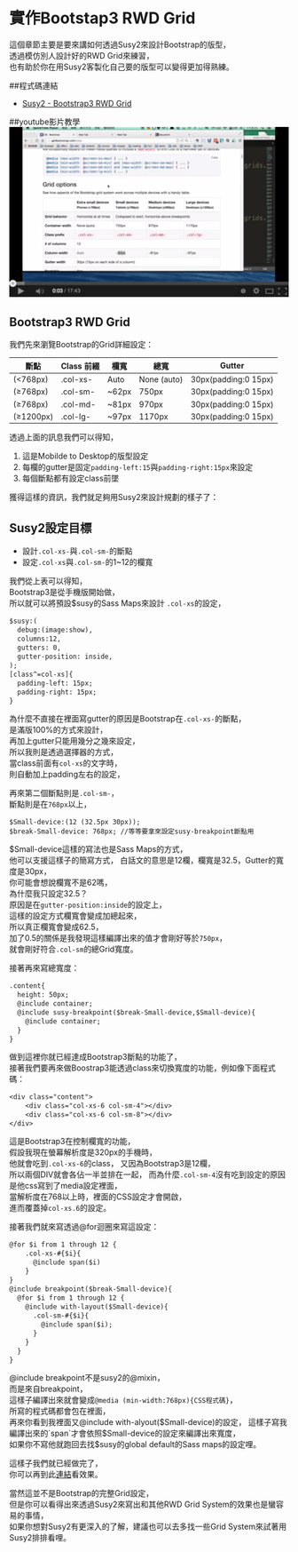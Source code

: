 # 實作Bootstap3 RWD Grid
這個章節主要是要來講如何透過Susy2來設計Bootstrap的版型，  
透過模仿別人設計好的RWD Grid來練習，  
也有助於你在用Susy2客製化自己要的版型可以變得更加得熟練。

##程式碼連結
* <a href="http://sassmeister.com/gist/9c24e9b9e2522950bf28" target="_blank">Susy2 - Bootstrap3 RWD Grid</a>

##youtube影片教學
<a href="https://www.youtube.com/watch?v=9kY4EZG4ry0&feature=youtu.be" target="_blank">![](/images/video/susy2-10.png)</a>

## Bootstrap3 RWD Grid

我們先來瀏覽Bootstrap的Grid詳細設定：

斷點  | Class 前綴 | 欄寬 | 總寬 | Gutter  
------------- | -------------  | -------------  | -------------  | -------------  
(<768px) | .col-xs-| Auto |  None (auto)|30px(padding:0 15px)  
(≥768px) | .col-sm-| ~62px| 750px| 30px(padding:0 15px)  
(≥768px) | .col-md-| ~81px| 970px|30px(padding:0 15px)  
 (≥1200px)| .col-lg-| ~97px| 1170px|30px(padding:0 15px)  
 
透過上面的訊息我們可以得知，  
1. 這是Mobilde to Desktop的版型設定  
2. 每欄的gutter是固定`padding-left:15`與`padding-right:15px`來設定  
3. 每個斷點都有設定class前墜

獲得這樣的資訊，我們就足夠用Susy2來設計規劃的樣子了：

## Susy2設定目標
  * 設計`.col-xs-`與`.col-sm-`的斷點
  * 設定`.col-xs`與`.col-sm-`的1~12的欄寬
  
我們從上表可以得知，  
Bootstrap3是從手機版開始做，  
所以就可以將預設$susy的Sass Maps來設計 `.col-xs`的設定，  
```
$susy:(
  debug:(image:show),
  columns:12,
  gutters: 0,
  gutter-position: inside,
);
[class^=col-xs]{
  padding-left: 15px;
  padding-right: 15px;
}
```
為什麼不直接在裡面寫gutter的原因是Bootstrap在`.col-xs-`的斷點，  
是滿版100%的方式來設計，  
再加上gutter只能用幾分之幾來設定，  
所以我則是透過選擇器的方式，  
當class前面有`col-xs`的文字時，  
則自動加上padding左右的設定，  

再來第二個斷點則是`.col-sm-`，  
斷點則是在`768px`以上，
```
$Small-device:(12 (32.5px 30px));
$break-Small-device: 768px; //等等要拿來設定susy-breakpoint斷點用
```
$Small-device這樣的寫法也是Sass Maps的方式，  
他可以支援這樣子的簡寫方式， 
白話文的意思是12欄，欄寬是32.5，Gutter的寬度是30px，  
你可能會想說欄寬不是62嗎，  
為什麼我只設定32.5？  
原因是在`gutter-position:inside`的設定上，  
這樣的設定方式欄寬會變成加總起來，  
所以真正欄寬會變成62.5，  
加了0.5的關係是我發現這樣編譯出來的值才會剛好等於`750px`，  
就會剛好符合`.col-sm`的總Grid寬度。

接著再來寫總寬度：
```
.content{
  height: 50px;
  @include container;
  @include susy-breakpoint($break-Small-device,$Small-device){
    @include container;
  }
}
```
做到這裡你就已經達成Bootstrap3斷點的功能了，  
接著我們要再來做Boostrap3能透過class來切換寬度的功能，例如像下面程式碼：
```
<div class="content">
	<div class="col-xs-6 col-sm-4"></div>
	<div class="col-xs-6 col-sm-8"></div>
</div>
```
這是Bootstrap3在控制欄寬的功能，  
假設我現在螢幕解析度是320px的手機時，  
他就會吃到`.col-xs-6`的class，
又因為Bootstrap3是12欄，  
所以兩個DIV就會各佔一半並排在一起，
而為什麼`.col-sm-4`沒有吃到設定的原因是他css寫到了media設定裡面，  
當解析度在768以上時，裡面的CSS設定才會開啟，  
進而覆蓋掉`col-xs.6`的設定。

接著我們就來寫透過@for迴圈來寫這設定：
```
@for $i from 1 through 12 {
    .col-xs-#{$i}{
      @include span($i)
    }
}
@include breakpoint($break-Small-device){
  @for $i from 1 through 12 {
    @include with-layout($Small-device){  
      .col-sm-#{$i}{
        @include span($i);
      }
    }  
  }
}
```
@include breakpoint不是susy2的@mixin，  
而是來自breakpoint，  
這樣子編譯出來就會變成`@media (min-width:768px){CSS程式碼}`，  
所寫的程式碼都會包在裡面，  
再來你看到我裡面又@include with-alyout($Small-device)的設定，  
這樣子寫我編譯出來的`span`才會依照$Small-device的設定來編譯出來寬度，  
如果你不寫他就跑回去找$susy的global default的Sass maps的設定哩。

這樣子我們就已經做完了，  
你可以再到此<a href="http://sassmeister.com/gist/9c24e9b9e2522950bf28" target="_black">連結</a>看效果。  

當然這並不是Bootstrap的完整Grid設定，  
但是你可以看得出來透過Susy2來寫出和其他RWD Grid System的效果也是蠻容易的事情，  
如果你想對Susy2有更深入的了解，建議也可以去多找一些Grid System來試著用Susy2排排看哩。
